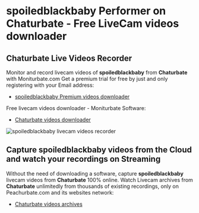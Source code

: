# spoiledblackbaby Performer on Chaturbate - Free LiveCam videos downloader

## Chaturbate Live Videos Recorder

Monitor and record livecam videos of **spoiledblackbaby** from **Chaturbate** with Moniturbate.com
Get a premium trial for free by just and only registering with your Email address:
* [spoiledblackbaby Premium videos downloader](https://moniturbate.com/request-demo-licence-key.html)

Free livecam videos downloader - Moniturbate Software:
* [Chaturbate videos downloader](https://moniturbate.com/moniturbate-download-software.html)

![spoiledblackbaby livecam videos recorder](https://peachurnet.com/templates/moniturbate-software.png)


## Capture spoiledblackbaby videos from the Cloud and watch your recordings on Streaming

Without the need of downloading a software, capture **spoiledblackbaby** livecam videos from **Chaturbate** 100% online.
Watch Livecam archives from **Chaturbate** unlimitedly from thousands of existing recordings, only on Peachurbate.com and its websites network:
* [Chaturbate videos archives](https://peachurnet.com/)
